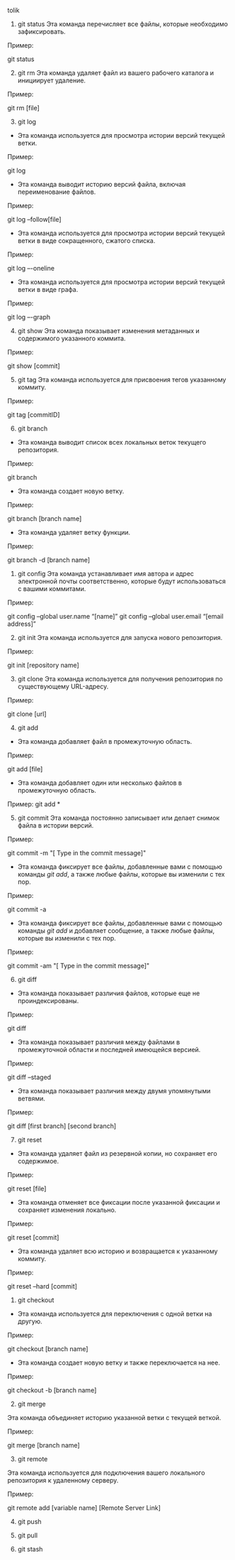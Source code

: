 tolik
1. git status
Эта команда перечисляет все файлы, которые необходимо зафиксировать.

Пример:

git status

2. git rm
Эта команда удаляет файл из вашего рабочего каталога и инициирует удаление.

Пример:

git rm [file]  

3. git log
+ Эта команда используется для просмотра истории версий текущей ветки.

Пример:

git log

+ Эта команда выводит историю версий файла, включая переименование файлов.

Пример:

git log –follow[file]

+ Эта команда используется для просмотра истории версий текущей ветки в виде сокращенного, сжатого списка.

Пример:

git log –-oneline

+ Эта команда используется для просмотра истории версий текущей ветки в виде графа.

Пример:

git log –-graph

4. git show
Эта команда показывает изменения метаданных и содержимого указанного коммита.

Пример:

git show [commit]

5. git tag
Эта команда используется для присвоения тегов указанному коммиту.

Пример:

git tag [commitID]

6. git branch
+ Эта команда выводит список всех локальных веток текущего репозитория.

Пример:

git branch
+ Эта команда создает новую ветку.

Пример:

git branch [branch name]

+ Эта команда удаляет ветку функции.

Пример:

git branch -d [branch name]

1. git config
Эта команда устанавливает имя автора и адрес электронной почты соответственно, которые будут использоваться с вашими коммитами.

Пример:

git config –global user.name “[name]”
git config –global user.email “[email address]”

2. git init
Эта команда используется для запуска нового репозитория.

Пример:

git init [repository name]

3. git clone
Эта команда используется для получения репозитория по существующему URL-адресу.

Пример:

git clone [url]

4. git add
- Эта команда добавляет файл в промежуточную область.

Пример:

git add [file]

- Эта команда добавляет один или несколько файлов в промежуточную область.

Пример:
git add *

5. git commit
Эта команда постоянно записывает или делает снимок файла в истории версий.

Пример:

git commit -m "[ Type in the commit message]"

* Эта команда фиксирует все файлы, добавленные вами с помощью команды _git add_, а также любые файлы, которые вы изменили с тех пор.

Пример:

git commit -a

* Эта команда фиксирует все файлы, добавленные вами с помощью команды _git add_ и добавляет сообщение, а также любые файлы, которые вы изменили с тех пор.

Пример:

git commit -am "[ Type in the commit message]"

6. git diff
+ Эта команда показывает различия файлов, которые еще не проиндексированы.

Пример:

git diff

+ Эта команда показывает различия между файлами в промежуточной области и последней имеющейся версией.

Пример:

git diff –staged

+ Эта команда показывает различия между двумя упомянутыми ветвями.

Пример:

git diff [first branch] [second branch]

7. git reset
+ Эта команда удаляет файл из резервной копии, но сохраняет его содержимое.

Пример:

git reset [file]

+ Эта команда отменяет все фиксации после указанной фиксации и сохраняет изменения локально.

Пример:

git reset [commit]

+ Эта команда удаляет всю историю и возвращается к указанному коммиту.

Пример:

git reset –hard [commit]

1. git checkout

* Эта команда используется для переключения с одной ветки на другую.

Пример:

git checkout [branch name]

* Эта команда создает новую ветку и также переключается на нее.

Пример:

git checkout -b [branch name]

2. git merge

Эта команда объединяет историю указанной ветки с текущей веткой.

Пример:

git merge [branch name]

3. git remote

Эта команда используется для подключения вашего локального репозитория к удаленному серверу.

Пример:

git remote add [variable name] [Remote Server Link]

4. git push

5. git pull

6. git stash